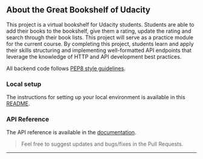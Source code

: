 ## About the Great Bookshelf of Udacity

This project is a virtual bookshelf for Udacity students. Students are able to add their books to the bookshelf, give them a rating, update the rating and search through their book lists. This project will serve as a practice module for the current course. By completing this project, students learn and apply their skills structuring and implementing well-formatted API endpoints that leverage the knowledge of HTTP and API development best practices. 

All backend code follows [PEP8 style guidelines](https://www.python.org/dev/peps/pep-0008/). 
 

### Local setup
The instructions for setting up your local environment is available in this [README](./Bookshelf-API/README.md).


### API Reference
The API reference is available in the [documentation](./Bookshelf-API/API-Documentation.md).


>Feel free to suggest updates and bugs/fixes in the Pull Requests. 
---

